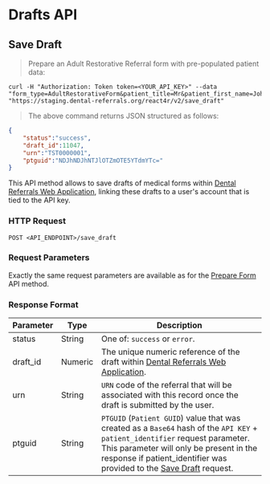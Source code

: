 # Drafts API

## Save Draft

> Prepare an Adult Restorative Referral form with pre-populated patient data:

```shell
curl -H "Authorization: Token token=<YOUR_API_KEY>" --data "form_type=AdultRestorativeForm&patient_title=Mr&patient_first_name=John&patient_last_name=Doe&patient_identifier=1" "https://staging.dental-referrals.org/react4r/v2/save_draft"
```

> The above command returns JSON structured as follows:

```json
{
    "status":"success",
    "draft_id":11047,
    "urn":"TST0000001",
    "ptguid":"NDJhNDJhNTJlOTZmOTE5YTdmYTc="
}
```

This API method allows to save drafts of medical forms within <a href="https://app.dental-referrals.org" target="_blank">Dental Referrals Web Application</a>, linking these drafts to a user's account that is tied to the API key.

### HTTP Request

`POST <API_ENDPOINT>/save_draft`

### Request Parameters

Exactly the same request parameters are available as for the [Prepare Form](#prepare-form) API method.

### Response Format

Parameter | Type | Description
--------- | ---- | ------------
status | String | One of: `success` or `error`.
draft_id | Numeric | The unique numeric reference of the draft within <a href="https://app.dental-referrals.org" target="_blank">Dental Referrals Web Application</a>.
urn | String | `URN` code of the referral that will be associated with this record once the draft is submitted by the user.
ptguid | String | `PTGUID` (`Patient GUID`) value that was created as a `Base64` hash of the `API KEY` + `patient_identifier` request parameter. This parameter will only be present in the response if patient_identifier was provided to the [Save Draft](#save-draft) request.